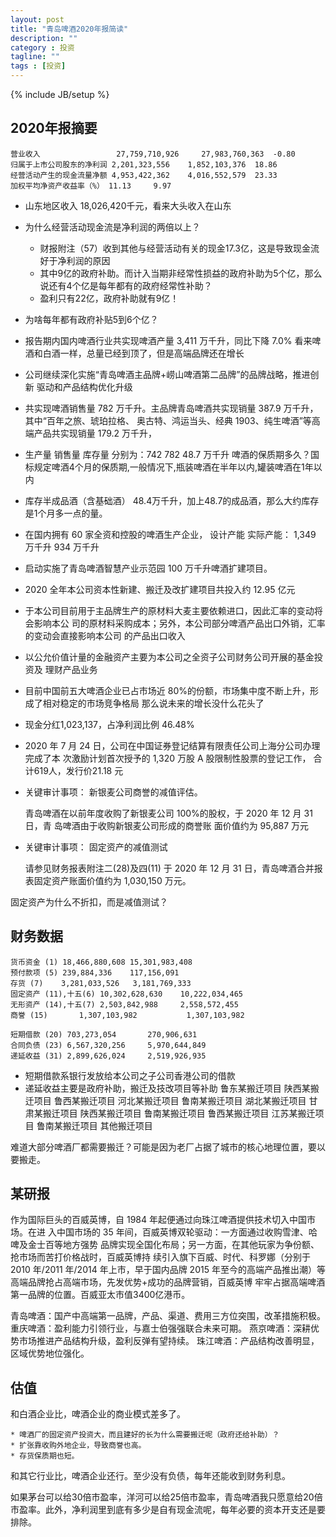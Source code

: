 ```yaml
---
layout: post
title: "青岛啤酒2020年报简读"
description: ""
category : 投资
tagline: ""
tags : [投资]
---
```

{% include JB/setup %}


## 2020年报摘要

    营业收入                 27,759,710,926     27,983,760,363  -0.80
    归属于上市公司股东的净利润 2,201,323,556    1,852,103,376  18.86
    经营活动产生的现金流量净额 4,953,422,362    4,016,552,579  23.33
    加权平均净资产收益率（%） 11.13     9.97

* 山东地区收入 18,026,420千元，看来大头收入在山东

* 为什么经营活动现金流是净利润的两倍以上？
    
    * 财报附注（57）收到其他与经营活动有关的现金17.3亿，这是导致现金流好于净利润的原因
    * 其中9亿的政府补助。而计入当期非经常性损益的政府补助为5个亿，那么说还有4个亿是每年都有的政府经常性补助？
    * 盈利只有22亿，政府补助就有9亿！

* 为啥每年都有政府补贴5到6个亿？
* 报告期内国内啤酒行业共实现啤酒产量 3,411 万千升，同比下降 7.0%
    看来啤酒和白酒一样，总量已经到顶了，但是高端品牌还在增长

* 公司继续深化实施“青岛啤酒主品牌+崂山啤酒第二品牌”的品牌战略，推进创新
驱动和产品结构优化升级

* 共实现啤酒销售量 782 万千升。主品牌青岛啤酒共实现销量 387.9 万千升，其中“百年之旅、琥珀拉格、
奥古特、鸿运当头、经典 1903、纯生啤酒”等高端产品共实现销量 179.2 万千升，

* 生产量 销售量 库存量 分别为：742 782 48.7 万千升
    啤酒的保质期多久？国标规定啤酒4个月的保质期,一般情况下,瓶装啤酒在半年以内,罐装啤酒在1年以内

* 库存半成品酒（含基础酒） 48.4万千升，加上48.7的成品酒，那么大约库存是1个月多一点的量。

* 在国内拥有 60 家全资和控股的啤酒生产企业， 设计产能 实际产能： 1,349 万千升  934 万千升

* 启动实施了青岛啤酒智慧产业示范园 100 万千升啤酒扩建项目。
* 2020 全年本公司资本性新建、搬迁及改扩建项目共投入约 12.95 亿元

* 于本公司目前用于主品牌生产的原材料大麦主要依赖进口，因此汇率的变动将会影响本公
司的原材料采购成本；另外，本公司部分啤酒产品出口外销，汇率的变动会直接影响本公司
的产品出口收入

* 以公允价值计量的金融资产主要为本公司之全资子公司财务公司开展的基金投资及
理财产品业务

* 目前中国前五大啤酒企业已占市场近 80%的份额，市场集中度不断上升，形成了相对稳定的市场竞争格局
    那么说未来的增长没什么花头了

* 现金分红1,023,137，占净利润比例 46.48%

* 2020 年 7 月 24 日，公司在中国证券登记结算有限责任公司上海分公司办理完成了本
次激励计划首次授予的 1,320 万股 A 股限制性股票的登记工作， 合 计619人，发行价21.18 元

* 关键审计事项： 新银麦公司商誉的减值评估。

    青岛啤酒在以前年度收购了新银麦公司
    100%的股权，于 2020 年 12 月 31 日，青
    岛啤酒由于收购新银麦公司形成的商誉账
    面价值约为 95,887 万元


* 关键审计事项： 固定资产的减值测试

    请参见财务报表附注二(28)及四(11) 
    于 2020 年 12 月 31 日，青岛啤酒合并报
    表固定资产账面价值约为 1,030,150 万元。 

固定资产为什么不折扣，而是减值测试？

## 财务数据

    货币资金 (1) 18,466,880,608 15,301,983,408 
    预付款项 (5) 239,884,336    117,156,091
    存货 (7)    3,281,033,526   3,181,769,333
    固定资产 (11),十五(6) 10,302,628,630    10,222,034,465
    无形资产 (14),十五(7) 2,503,842,988     2,558,572,455 
    商誉 (15)       1,307,103,982           1,307,103,982

    短期借款 (20) 703,273,054       270,906,631 
    合同负债 (23) 6,567,320,256     5,970,644,849
    递延收益 (31) 2,899,626,024     2,519,926,935


* 短期借款系银行发放给本公司之子公司香港公司的借款
* 递延收益主要是政府补助，搬迁及技改项目等补助
    鲁东某搬迁项目
    陕西某搬迁项目
    鲁西某搬迁项目
    河北某搬迁项目
    鲁南某搬迁项目
    湖北某搬迁项目
    甘肃某搬迁项目
    陕西某搬迁项目
    鲁南某搬迁项目
    鲁西某搬迁项目
    江苏某搬迁项目
    鲁南某搬迁项目
    其他搬迁项目

难道大部分啤酒厂都需要搬迁？可能是因为老厂占据了城市的核心地理位置，要以要搬走。


## 某研报
作为国际巨头的百威英博，自 1984 年起便通过向珠江啤酒提供技术切入中国市场。在进
入中国市场的 35 年间，百威英博双轮驱动：一方面通过收购雪津、哈啤及金士百等地方强势
品牌实现全国化布局；另一方面，在其他玩家为争份额、抢市场而苦打价格战时，百威英博持
续引入旗下百威、时代、科罗娜（分别于 2010 年/2011 年/2014 年上市，早于国内品牌 2015
年至今的高端产品推出潮）等高端品牌抢占高端市场，先发优势+成功的品牌营销，百威英博
牢牢占据高端啤酒第一品牌的位置。百威亚太市值3400亿港币。

青岛啤酒：国产中高端第一品牌，产品、渠道、费用三方位突围，改革措施积极。
重庆啤酒：盈利能力引领行业，与嘉士伯强强联合未来可期。
燕京啤酒：深耕优势市场推进产品结构升级，盈利反弹有望持续。
珠江啤酒：产品结构改善明显，区域优势地位强化。


## 估值

和白酒企业比，啤酒企业的商业模式差多了。

    * 啤酒厂的固定资产投资大，而且建好的长为什么需要搬迁呢（政府还给补助）？
    * 扩张靠收购外地企业，导致商誉也高。
    * 存货保质期也短。

和其它行业比，啤酒企业还行。至少没有负债，每年还能收到财务利息。

如果茅台可以给30倍市盈率，洋河可以给25倍市盈率，青岛啤酒我只愿意给20倍市盈率。此外，净利润里到底有多少是自有现金流呢，每年必要的资本开支还是要排除。

